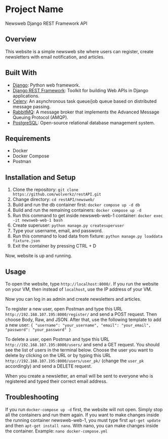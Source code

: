 # Project Name
Newsweb Django REST Framework API

## Overview
This website is a simple newsweb site where users can register, create newsletters with email notification, and articles.

## Built With
* [Django](https://www.djangoproject.com/): Python web framework.
* [Django REST Framework](https://www.django-rest-framework.org/): Toolkit for building Web APIs in Django applications.
* [Celery](https://docs.celeryproject.org/): An asynchronous task queue/job queue based on distributed message passing.
* [RabbitMQ](https://www.rabbitmq.com/): A message broker that implements the Advanced Message Queuing Protocol (AMQP).
* [PostgreSQL](https://www.postgresql.org/): Open-source relational database management system.

## Requirements
- Docker
- Docker Compose
- Postman

## Installation and Setup
1. Clone the repository: `git clone https://github.com/wolverkz/restAPI.git`
2. Change directory: `cd restAPI/newsweb/`
3. Build and run the db container first: `docker compose up -d db`
4. Build and run the remaining containers: `docker compose up -d`
5. Run this command to get inside newsweb-web-1 container: `docker exec -it newsweb-web-1 bash`
6. Create superuser: `python manage.py createsuperuser`
7. Type your username, email, and password.
8. Run this command to load data from fixture: `python manage.py loaddata fixture.json`
9. Exit the container by pressing CTRL + D

Now, website is up and running.


## Usage
To open the website, type `http://localhost:8000/`. If you run the website on your VM, then instead of `localhost`, use the IP address of your VM.

Now you can log in as admin and create newsletters and articles.

To register a new user, open Postman and type this URL `http://192.168.107.195:8000/register/` and send a POST request. Then choose Body, Raw, and JSON. After that, use the following template to add a new user:
`{
    "username": "your_username",
    "email": "your_email",
    "password": "your_password"
}`

To delete a user, open Postman and type this URL `http://192.168.107.195:8000/users/` and send a GET request. You should see the list of users in the terminal below. Choose the user you want to delete by clicking on the URL or by typing this URL `http://192.168.107.195:8000/users/user_pk/` (change the `user_pk` accordingly) and send a DELETE request.

When you create a newsletter, an email will be sent to everyone who is registered and typed their correct email address.

## Troubleshooting
If you run `docker-compose up -d` first, the website will not open. Simply stop all the containers and run them again.
If you want to make changes inside the running container newsweb-web-1, you must type first `apt-get update` and then `apt-get install nano`. With nano, you can make changes inside the container. Example: `nano docker-compose.yml`
